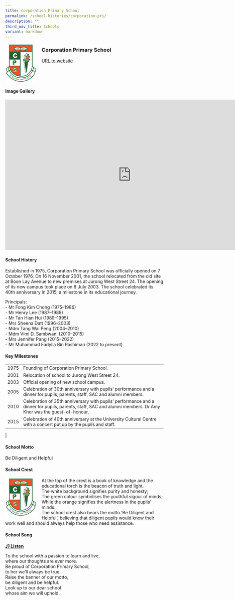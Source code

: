 ```yaml
---
title: Corporation Primary School
permalink: /school-histories/corporation-pri/
description: ""
third_nav_title: Schools
variant: markdown
---
```

<img align="left" style="width:20%;margin-right:15px;" src="/images/corporationpri1.png">

### **Corporation Primary School**
[URL to website](https://corporationpri.moe.edu.sg/) 

<br clear="left">

#### **Image Gallery**
<iframe src="https://docs.google.com/presentation/d/e/2PACX-1vRFwZJr0zAbejCHNL6SbBEwtc57vO_obVl-Nuynh1oAR-3Q9uxiPdWf5rQQ2nswWJpvO4EFGnXcRcj8/embed?start=false&amp;loop=true&amp;delayms=5000" frameborder="0" width="800" height="479" allowfullscreen="true"></iframe>



#### **School History**
Established in 1975, Corporation Primary School was officially opened on 7 October 1976. On 16 November 2001, the school relocated from the old site at Boon Lay Avenue to new premises at Jurong West Street 24. The opening of its new campus took place on 8 July 2003. The school celebrated its 40th anniversary in 2015, a milestone in its educational journey.

Principals:<br>
\- Mr Fong Kim Chong (1975–1986)<br>
\- Mr Henry Lee (1987–1988)<br>
\- Mr Tan Hian Hui (1989–1995)<br>
\- Mrs Sheena Datt (1996–2003)<br>
\- Mdm Tang Wai Peng (2004–2010)<br>
\- Mdm Vimi D. Sambwani (2010–2015)<br>
\- Mrs Jennifer Pang (2015–2022)<br>
\- Mr Muhammad Fadylla Bin Rashiman (2022 to present)

#### **Key Milestones**

|  |  |
|:---:|---|
| 1975 | Founding of Corporation Primary School. |
| 2001 | Relocation of school to Jurong West Street 24. |
| 2003 | Official opening of new school campus. |
| 2005 | Celebration of 30th anniversary with pupils’ performance and a dinner for pupils, parents, staff, SAC and alumni members. |
| 2010 | Celebration of 35th anniversary with pupils’ performance and a dinner for pupils, parents, staff, SAC and alumni members. Dr Amy Khor was the guest-of-honour. |
| 2015 | Celebration of 40th anniversary at the University Cultural Centre with a concert put up by the pupils and staff. |
|

#### **School Motto**
Be Diligent and Helpful

#### **School Crest**
<img align="left" style="width:20%;margin-right:15px;" src="/images/corporationpri1.png">

At the top of the crest is a book of knowledge and the educational torch is the beacon of truth and light.<br>
The white background signifies purity and honesty;<br>
The green colour symbolises the youthful vigour of minds;<br>
While the orange signifies the alertness in the pupils’ minds.<br>
The school crest also bears the motto ‘Be Diligent and Helpful’, believing that diligent pupils would know their work well and should always help those who need assistance.

#### **School Song**
<a target="\_blank" href="https://drive.google.com/file/d/1TxEgBVVGlDvsEDEegEObbSFIWZW6ZfeL/view?usp=share_link">**♫ Listen**</a>

To the school with a passion to learn and live,<br>
where our thoughts are ever more.<br>
Be proud of Corporation Primary School,<br>
to her we’ll always be true.<br>
Raise the banner of our motto,<br>
be diligent and be helpful.<br>
Look up to our dear school<br>
whose aim we will uphold.